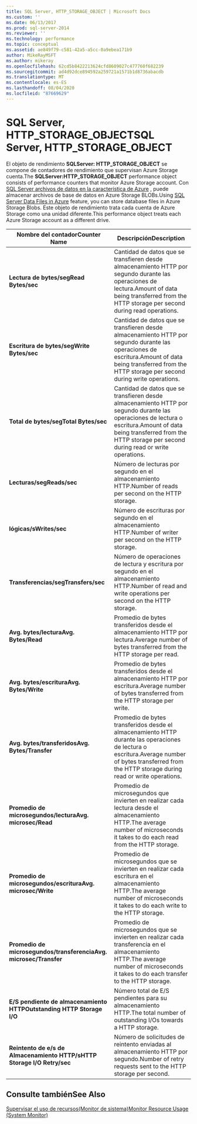 ```yaml
---
title: SQL Server, HTTP_STORAGE_OBJECT | Microsoft Docs
ms.custom: ''
ms.date: 06/13/2017
ms.prod: sql-server-2014
ms.reviewer: ''
ms.technology: performance
ms.topic: conceptual
ms.assetid: ae849f79-c581-42a5-a5cc-0a9ebea171b9
author: MikeRayMSFT
ms.author: mikeray
ms.openlocfilehash: 62cd5b8422213624cfd8609027c477760f682239
ms.sourcegitcommit: ad4d92dce894592a259721a1571b1d8736abacdb
ms.translationtype: MT
ms.contentlocale: es-ES
ms.lasthandoff: 08/04/2020
ms.locfileid: "87669629"
---
```

# <a name="sql-server-http_storage_object"></a><span data-ttu-id="a3667-102">SQL Server, HTTP_STORAGE_OBJECT</span><span class="sxs-lookup"><span data-stu-id="a3667-102">SQL Server, HTTP_STORAGE_OBJECT</span></span>
  <span data-ttu-id="a3667-103">El objeto de rendimiento **SQLServer: HTTP_STORAGE_OBJECT** se compone de contadores de rendimiento que supervisan Azure Storage cuenta.</span><span class="sxs-lookup"><span data-stu-id="a3667-103">The **SQLServer:HTTP_STORAGE_OBJECT** performance object consists of performance counters that monitor Azure Storage account.</span></span> <span data-ttu-id="a3667-104">Con [SQL Server archivos de datos en la característica de Azure](../databases/sql-server-data-files-in-microsoft-azure.md) , puede almacenar archivos de base de datos en Azure Storage BLOBs.</span><span class="sxs-lookup"><span data-stu-id="a3667-104">Using [SQL Server Data Files in Azure](../databases/sql-server-data-files-in-microsoft-azure.md) feature, you can store database files in Azure Storage Blobs.</span></span> <span data-ttu-id="a3667-105">Este objeto de rendimiento trata cada cuenta de Azure Storage como una unidad diferente.</span><span class="sxs-lookup"><span data-stu-id="a3667-105">This performance object treats each Azure Storage account as a different drive.</span></span>  
  
|<span data-ttu-id="a3667-106">Nombre del contador</span><span class="sxs-lookup"><span data-stu-id="a3667-106">Counter Name</span></span>|<span data-ttu-id="a3667-107">Descripción</span><span class="sxs-lookup"><span data-stu-id="a3667-107">Description</span></span>|  
|------------------|-----------------|  
|<span data-ttu-id="a3667-108">**Lectura de bytes/seg**</span><span class="sxs-lookup"><span data-stu-id="a3667-108">**Read Bytes/sec**</span></span>|<span data-ttu-id="a3667-109">Cantidad de datos que se transfieren desde almacenamiento HTTP por segundo durante las operaciones de lectura.</span><span class="sxs-lookup"><span data-stu-id="a3667-109">Amount of data being transferred from the HTTP storage per second during read operations.</span></span>|  
|<span data-ttu-id="a3667-110">**Escritura de bytes/seg**</span><span class="sxs-lookup"><span data-stu-id="a3667-110">**Write Bytes/sec**</span></span>|<span data-ttu-id="a3667-111">Cantidad de datos que se transfieren desde almacenamiento HTTP por segundo durante las operaciones de escritura.</span><span class="sxs-lookup"><span data-stu-id="a3667-111">Amount of data being transferred from the HTTP storage per second during write operations.</span></span>|  
|<span data-ttu-id="a3667-112">**Total de bytes/seg**</span><span class="sxs-lookup"><span data-stu-id="a3667-112">**Total Bytes/sec**</span></span>|<span data-ttu-id="a3667-113">Cantidad de datos que se transfieren desde almacenamiento HTTP por segundo durante las operaciones de lectura o escritura.</span><span class="sxs-lookup"><span data-stu-id="a3667-113">Amount of data being transferred from the HTTP storage per second during read or write operations.</span></span>|  
|<span data-ttu-id="a3667-114">**Lecturas/seg**</span><span class="sxs-lookup"><span data-stu-id="a3667-114">**Reads/sec**</span></span>|<span data-ttu-id="a3667-115">Número de lecturas por segundo en el almacenamiento HTTP.</span><span class="sxs-lookup"><span data-stu-id="a3667-115">Number of reads per second on the HTTP storage.</span></span>|  
|<span data-ttu-id="a3667-116">**lógicas/s**</span><span class="sxs-lookup"><span data-stu-id="a3667-116">**Writes/sec**</span></span>|<span data-ttu-id="a3667-117">Número de escrituras por segundo en el almacenamiento HTTP.</span><span class="sxs-lookup"><span data-stu-id="a3667-117">Number of writer per second on the HTTP storage.</span></span>|  
|<span data-ttu-id="a3667-118">**Transferencias/seg**</span><span class="sxs-lookup"><span data-stu-id="a3667-118">**Transfers/sec**</span></span>|<span data-ttu-id="a3667-119">Número de operaciones de lectura y escritura por segundo en el almacenamiento HTTP.</span><span class="sxs-lookup"><span data-stu-id="a3667-119">Number of read and write operations per second on the HTTP storage.</span></span>|  
|<span data-ttu-id="a3667-120">**Avg. bytes/lectura**</span><span class="sxs-lookup"><span data-stu-id="a3667-120">**Avg. Bytes/Read**</span></span>|<span data-ttu-id="a3667-121">Promedio de bytes transferidos desde el almacenamiento HTTP por lectura.</span><span class="sxs-lookup"><span data-stu-id="a3667-121">Average number of bytes transferred from the HTTP storage per read.</span></span>|  
|<span data-ttu-id="a3667-122">**Avg. bytes/escritura**</span><span class="sxs-lookup"><span data-stu-id="a3667-122">**Avg. Bytes/Write**</span></span>|<span data-ttu-id="a3667-123">Promedio de bytes transferidos desde el almacenamiento HTTP por escritura.</span><span class="sxs-lookup"><span data-stu-id="a3667-123">Average number of bytes transferred from the HTTP storage per write.</span></span>|  
|<span data-ttu-id="a3667-124">**Avg. bytes/transferidos**</span><span class="sxs-lookup"><span data-stu-id="a3667-124">**Avg. Bytes/Transfer**</span></span>|<span data-ttu-id="a3667-125">Promedio de bytes transferidos desde el almacenamiento HTTP durante las operaciones de lectura o escritura.</span><span class="sxs-lookup"><span data-stu-id="a3667-125">Average number of bytes transferred from the HTTP storage during read or write operations.</span></span>|  
|<span data-ttu-id="a3667-126">**Promedio de microsegundos/lectura**</span><span class="sxs-lookup"><span data-stu-id="a3667-126">**Avg. microsec/Read**</span></span>|<span data-ttu-id="a3667-127">Promedio de microsegundos que invierten en realizar cada lectura desde el almacenamiento HTTP.</span><span class="sxs-lookup"><span data-stu-id="a3667-127">The average number of microseconds it takes to do each read from the HTTP storage.</span></span>|  
|<span data-ttu-id="a3667-128">**Promedio de microsegundos/escritura**</span><span class="sxs-lookup"><span data-stu-id="a3667-128">**Avg. microsec/Write**</span></span>|<span data-ttu-id="a3667-129">Promedio de microsegundos que se invierten en realizar cada escritura en el almacenamiento HTTP.</span><span class="sxs-lookup"><span data-stu-id="a3667-129">The average number of microseconds it takes to do each write to the HTTP storage.</span></span>|  
|<span data-ttu-id="a3667-130">**Promedio de microsegundos/transferencia**</span><span class="sxs-lookup"><span data-stu-id="a3667-130">**Avg. microsec/Transfer**</span></span>|<span data-ttu-id="a3667-131">Promedio de microsegundos que se invierten en realizar cada transferencia en el almacenamiento HTTP.</span><span class="sxs-lookup"><span data-stu-id="a3667-131">The average number of microseconds it takes to do each transfer to the HTTP storage.</span></span>|  
|<span data-ttu-id="a3667-132">**E/S pendiente de almacenamiento HTTP**</span><span class="sxs-lookup"><span data-stu-id="a3667-132">**Outstanding HTTP Storage I/O**</span></span>|<span data-ttu-id="a3667-133">Número total de E/S pendientes para su almacenamiento HTTP.</span><span class="sxs-lookup"><span data-stu-id="a3667-133">The total number of outstanding I/Os towards a HTTP storage.</span></span>|  
|<span data-ttu-id="a3667-134">**Reintento de e/s de Almacenamiento HTTP/s**</span><span class="sxs-lookup"><span data-stu-id="a3667-134">**HTTP Storage I/O Retry/sec**</span></span>|<span data-ttu-id="a3667-135">Número de solicitudes de reintento enviadas al almacenamiento HTTP por segundo.</span><span class="sxs-lookup"><span data-stu-id="a3667-135">Number of retry requests sent to the HTTP storage per second.</span></span>|  
  
## <a name="see-also"></a><span data-ttu-id="a3667-136">Consulte también</span><span class="sxs-lookup"><span data-stu-id="a3667-136">See Also</span></span>  
 [<span data-ttu-id="a3667-137">Supervisar el uso de recursos&#40;Monitor de sistema&#41;</span><span class="sxs-lookup"><span data-stu-id="a3667-137">Monitor Resource Usage &#40;System Monitor&#41;</span></span>](monitor-resource-usage-system-monitor.md)  
  
  
